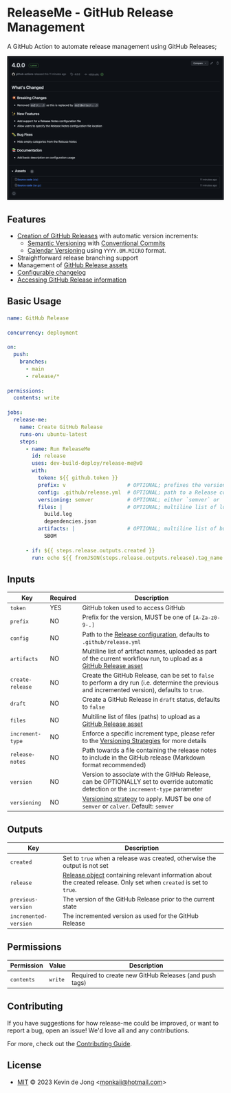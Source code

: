 <!--
SPDX-FileCopyrightText: 2023 Kevin de Jong <monkaii@hotmail.com>
SPDX-License-Identifier: MIT
-->

# ReleaseMe - GitHub Release Management

A GitHub Action to automate release management using GitHub Releases;

![Example](./docs/example.png)

## Features

- [Creation of GitHub Releases](#basic-usage) with automatic version increments:
  - [Semantic Versioning](./docs/versioning-strategies.md#semantic-versioning) with [Conventional Commits]
  - [Calendar Versioning](./docs/versioning-strategies.md#calendar-versioning) using `YYYY.0M.MICRO` format.
- Straightforward release branching support
- Management of [GitHub Release assets](./docs/asset-management.md)
- [Configurable changelog](./docs/configuration.md)
- [Accessing GitHub Release information](./docs/get-release.md)

## Basic Usage

```yaml
name: GitHub Release

concurrency: deployment

on:
  push:
    branches:
      - main
      - release/*

permissions:
  contents: write

jobs:
  release-me:
    name: Create GitHub Release
    runs-on: ubuntu-latest
    steps:
      - name: Run ReleaseMe
        id: release
        uses: dev-build-deploy/release-me@v0
        with:
          token: ${{ github.token }}
          prefix: v                    # OPTIONAL; prefixes the version with v (e.g. v1.0.0)
          config: .github/release.yml  # OPTIONAL; path to a Release configuration
          versioning: semver           # OPTIONAL; either `semver` or `calver`
          files: |                     # OPTIONAL; multiline list of local files names to upload as GitHub Release assets
            build.log
            dependencies.json
          artifacts: |                 # OPTIONAL; multiline list of build artifacts to upload as GitHub Release assets
            SBOM

      - if: ${{ steps.release.outputs.created }}
        run: echo ${{ fromJSON(steps.release.outputs.release).tag_name }}
```

## Inputs

| Key | Required | Description |
| --- | --- | --- |
| `token` | YES | GitHub token used to access GitHub |
| `prefix` | NO | Prefix for the version, MUST be one of `[A-Za-z0-9-.]` |
| `config`  | NO | Path to the [Release configuration](./docs/configuration.md), defaults to `.github/release.yml` | 
| `artifacts` | NO | Multiline list of artifact names, uploaded as part of the current workflow run, to upload as a [GitHub Release asset](./docs/asset-management.md) |
| `create-release` | NO | Create the GitHub Release, can be set to `false` to perform a dry run (i.e. determine the previous and incremented version), defaults to `true`. |
| `draft` | NO | Create a GitHub Release in `draft` status, defaults to `false` |
| `files` | NO | Multiline list of files (paths) to upload as a [GitHub Release asset](./docs/asset-management.md) |
| `increment-type` | NO | Enforce a specific increment type, please refer to the [Versioning Strategies](./docs/versioning-strategies.md) for more details |
| `release-notes` | NO | Path towards a file containing the release notes to include in the GitHub release (Markdown format recommended) |
| `version` | NO | Version to associate with the GitHub Release, can be OPTIONALLY set to override automatic detection or the `increment-type` parameter |
| `versioning` | NO | [Versioning strategy](#versioning-strategies) to apply. MUST be one of `semver` or `calver`. Default: `semver` |

## Outputs

| Key | Description |
| --- | --- |
| `created` | Set to `true` when a release was created, otherwise the output is not set |
| `release` | [Release object](./src/release.ts) containing relevant information about the created release. Only set when `created` is set to `true`. |
| `previous-version` | The version of the GitHub Release prior to the current state |
| `incremented-version` | The incremented version as used for the GitHub Release |

## Permissions

| Permission | Value | Description |
| --- | --- | --- |
| `contents` | `write` | Required to create new GitHub Releases (and push tags) |

## Contributing

If you have suggestions for how release-me could be improved, or want to report a bug, open an issue! We'd love all and any contributions.

For more, check out the [Contributing Guide](CONTRIBUTING.md).

## License

- [MIT](./LICENSES/MIT.txt) © 2023 Kevin de Jong \<monkaii@hotmail.com\>

[SemVer]: https://semver.org
[Conventional Commits]: https://www.conventionalcommits.org/en/v1.0.0/
